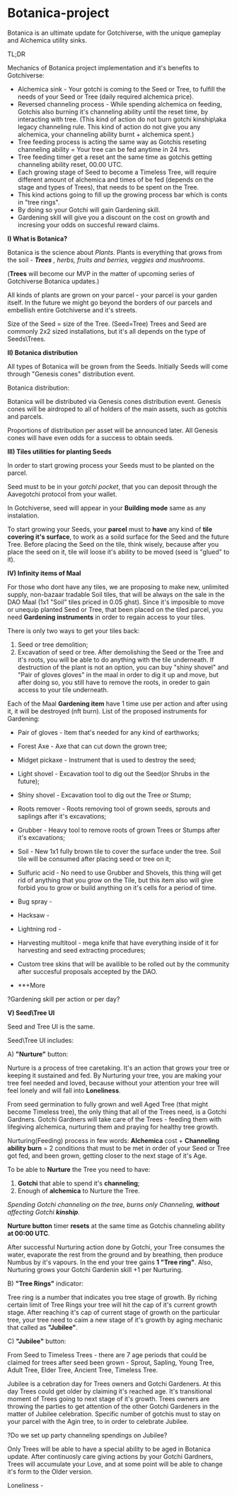 # Botanica-project
Botanica is an ultimate update for Gotchiverse, with the unique gameplay and Alchemica utility sinks.

TL;DR

Mechanics of Botanica project implementation and it's benefits to Gotchiverse:

* Alchemica sink - Your gotchi is coming to the Seed or Tree, to fulfill the needs of your Seed or Tree (daily required alchemica price). 
* Reversed channeling process - While spending alchemica on feeding, Gotchis also burning it's channeling ability until the reset time, by interacting with tree. (This kind of action do not burn gotchi kinship\aka legacy channeling rule\. This kind of action do not give you any alchemica, your channeling ability burnt + alchemica spent.)  
* Tree feeding process is acting the same way as Gotchis reseting channeling ability = Your tree can be fed anytime in 24 hrs.
* Tree feeding timer get a reset ant the same time as gotchis getting channeling ability reset, 00.00 UTC.
* Each growing stage of Seed to become a Timeless Tree, will require different amount of alchemica and times of be fed (depends on the stage and types of Trees), that needs to be spent on the Tree. 
* This kind actions going to fill up the growing process bar which is conts in "tree rings". 
* By doing so your Gotchi will gain Gardening skill.  
* Gardening skill will give you a discount on the cost on growth and incresing your odds on succesful reward claims. 

**I) What is Botanica?**

Botanica is the science about *Plants*.
Plants is everything that grows from the soil - ***Trees** , herbs, fruits and berries, veggies and mushrooms*.

(**Trees** will become our MVP in the matter of upcoming series of Gotchiverse Botanica updates.)

All kinds of plants are grown on your parcel - your parcel is your garden itself. In the future we might go beyond the borders of our parcels and embellish entire Gotchiverse and it's streets.

Size of the Seed = size of the Tree. (Seed=Tree)
Trees and Seed are commonly 2x2 sized installations, but it's all depends on the type of Seeds\Trees.

**II) Botanica distribution**

All types of Botanica will be grown from the Seeds. Initially Seeds will come through "Genesis cones" distribution event. 

Botanica distribution:

Botanica will be distributed via Genesis cones distribution event.
Genesis cones will be airdroped to all of holders of the main assets, such as gotchis and parcels. 

Proportions of distribution per asset will be announced later.
All Genesis cones will have even odds for a success to obtain seeds.

**III) Tiles utilities for planting Seeds**

In order to start growing process your Seeds must to be planted on the parcel. 

Seed must to be in your *gotchi pocket*, that you can deposit through the Aavegotchi protocol from your wallet. 

In Gotchiverse, seed will appear in your **Building mode** same as any instalation.

To start growing your Seeds, your **parcel** must to **have** any kind of **tile covering it's surface**, to work as a soild surface for the Seed and the future Tree.
Before placing the Seed on the tile, think wisely, because after you place the seed on it, tile will loose it's ability to be moved (seed is "glued" to it).

**IV) Infinity items of Maal**

For those who dont have any tiles, we are proposing to make new, unlimited supply, non-bazaar tradable Soil tiles, that will be always on the sale in the DAO Maal (1x1 "Soil" tiles priced in 0.05 ghst).
Since it's imposible to move or unequip planted Seed or Tree, that been placed on the tiled parcel, you need **Gardening instruments** in order to regain access to your tiles.

There is only two ways to get your tiles back:
1) Seed or tree demolition;
2) Excavation of seed or tree.
After demolishing the Seed or the Tree and it's roots, you will be able to do anything with the tile underneath.
If destruction of the plant is not an option, you can buy "shiny shovel" and "Pair of gloves gloves" in the maal in order to dig it up and move, but after doing so, you still have to remove the roots, in oreder to gain access to your tile underneath. 

Each of the Maal **Gardening item** have 1 time use per action and after using it, it will be destroyed (nft burn).
List of the proposed instruments for Gardening:

* Pair of gloves - Item that's needed for any kind of earthworks;
* Forest Axe - Axe that can cut down the grown tree;
* Midget pickaxe - Instrument that is used to destroy the seed;
* Light shovel - Excavation tool to dig out the Seed(or Shrubs in the future);
* Shiny shovel - Excavation tool to dig out the Tree or Stump;
* Roots remover - Roots removing tool of grown seeds, sprouts and saplings after it's excavations;
* Grubber - Heavy tool to remove roots of grown Trees or Stumps after it's excavations;
* Soil - New 1x1 fully brown tile to cover the surface under the tree. Soil tile will be consumed after placing seed or tree on it;
* Sulfuric acid - No need to use Grubber and Shovels, this thing will get rid of anything that you grow on the Tile, but this item also will give forbid you to grow or build anything on it's cells for a period of time.
* Bug spray -
* Hacksaw -
* Lightning rod -
* Harvesting multitool - mega knife that have everything inside of it for harvesting and seed extracting procedures;
* Custom tree skins that will be availible to be rolled out by the community after succesful proposals accepted by the DAO.

* **+More

?Gardening skill per action or per day?

**V) Seed\Tree UI**

Seed and Tree UI is the same. 

Seed\Tree UI includes:

A) **"Nurture"** button:

Nurture is a process of tree caretaking. It's an action that grows your tree or keeping it sustained and fed. 
By Nurturing your tree, you are making your tree feel needed and loved, because without your attention your tree will feel lonely and will fall into **Loneliness**.

From seed germination to fully grown and well Aged Tree (that might become Timeless tree), the only thing that all of the Trees need, is a Gotchi Gardners. 
Gotchi Gardners will take care of the Trees - feeding them with lifegiving alchemica, nurturing them and praying for healthy tree growth.

Nurturing(Feeding) process in few words:
**Alchemica** cost + **Channeling ability burn** = 2 conditions that must to be met in order of your Seed or Tree got fed, and been grown, getting closer to the next stage of it's Age.

To be able to **Nurture** the Tree you need to have:
1) **Gotchi** that able to spend it's **channeling**;
2) Enough of **alchemica** to Nurture the Tree.

*Spending Gotchi channeling on the tree, burns only Channeling, **without** affecting Gotchi **kinship**.*

**Nurture button** timer **resets** at the same time as Gotchis channeling ability **at 00:00 UTC**.

After successful Nurturing action done by Gotchi, your Tree consumes the water, evaporate the rest from the ground and by breathing, then produce Numbus by it's vapours. In the end your tree gains **1 "Tree ring"**. Also, Nurturing grows your Gotchi Gardenin skill +1 per Nurturing.

B) **"Tree Rings"** indicator:

 Tree ring is a number that indicates you tree stage of growth.
 By riching certain limit of Tree Rings your tree will hit the cap of it's current growth stage.
    After reaching it's cap of current stage of growth on the particular tree, your tree need to caim a new stage of it's growth by aging mechanic that called as **"Jubilee"**.

C) **"Jubilee"** button:

From Seed to Timeless Trees - there are 7 age periods that could be claimed for trees after seed been grown - Sprout, Sapling, Young Tree, Adult Tree, Elder Tree, Ancient Tree, Timeless Tree.

Jubilee is a cebration day for Trees owners and Gotchi Gardeners. 
    At this day Trees could get older by claiming it's reached age. It's transitional moment of Trees going to next stage of it's growth. 
    Trees owners are throwing the parties to get attention of the other Gotchi Gardeners in the matter of Jubilee celebration.
Specific number of gotchis must to stay on your parcel with the Agin tree, to in order to celebrate Jubilee. 



?Do we set up party channeling spendings on Jubilee? 
   

   
Only Trees will be able to have a special ability to be aged in Botanica update. 
After continuosly care giving actions by your Gotchi Gardners, Trees will accumulate your Love, and at some point will be able to change it's form to the Older version. 

Loneliness - 

